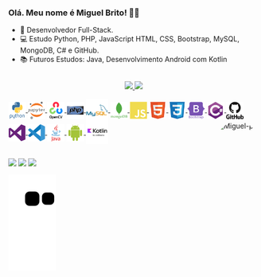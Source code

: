 ### Olá. Meu nome é Miguel Brito! 👋🏾


- 💎 Desenvolvedor Full-Stack.
- 💻 Estudo Python, PHP, JavaScript
HTML, CSS, Bootstrap, MySQL, MongoDB, C# e GitHub.
- 📚 Futuros Estudos: Java, Desenvolvimento Android com Kotlin
##

<div align="center">
  <a href="https://github.com/MiguelBritoBarbosa">
  <img height="150em" src="https://github-readme-stats.vercel.app/api?username=MiguelBritoBarbosa&show_icons=true&theme=midnight-purple&include_all_commits=true&count_private=true"/>
  <img height="180em" src="https://github-readme-stats.vercel.app/api/top-langs/?username=MiguelBritoBarbosa&layout=compact&langs_count=7&theme=midnight-purple"/>
</div>


</div>
<div style="display: inline_block"><br>
  <img align="center" alt="Miguel-Python" width="35" src="https://raw.githubusercontent.com/devicons/devicon/master/icons/python/python-original-wordmark.svg">
  <img align="center" alt="Miguel-Jupyter" width="35" src="https://github.com/devicons/devicon/blob/master/icons/jupyter/jupyter-original-wordmark.svg">
  <img align="center" alt="Miguel-Jupyter" width="35" src="https://github.com/devicons/devicon/blob/master/icons/opencv/opencv-original-wordmark.svg">
  <img align="center" alt="Miguel-PHP" width="35" src="https://raw.githubusercontent.com/devicons/devicon/master/icons/php/php-original.svg">
  <img align="center" alt="Miguel-MySQL" width="45" src="https://raw.githubusercontent.com/devicons/devicon/master/icons/mysql/mysql-original-wordmark.svg">
  <img align="center" alt="Miguel-MongoDB" width="35" src="https://raw.githubusercontent.com/devicons/devicon/master/icons/mongodb/mongodb-plain-wordmark.svg">
  <img align="center" alt="Miguel-Js" width="35" src="https://raw.githubusercontent.com/devicons/devicon/master/icons/javascript/javascript-plain.svg">
  <img align="center" alt="Miguel-HTML" width="35" src="https://raw.githubusercontent.com/devicons/devicon/master/icons/html5/html5-original.svg">
  <img align="center" alt="Miguel-CSS" width="35" src="https://raw.githubusercontent.com/devicons/devicon/master/icons/css3/css3-original.svg">
  <img align="center" alt="Miguel-Bootstrap" width="35" src="https://raw.githubusercontent.com/devicons/devicon/master/icons/bootstrap/bootstrap-plain-wordmark.svg">
  <img align="center" alt="Miguel-C#" width="35" src="https://raw.githubusercontent.com/devicons/devicon/master/icons/csharp/csharp-original.svg">
  <img align="center" alt="Miguel-GitHub" width="35" src="https://raw.githubusercontent.com/devicons/devicon/master/icons/github/github-original-wordmark.svg">
  <img align="center" alt="Miguel-VisualStudio" width="35" src="https://raw.githubusercontent.com/devicons/devicon/master/icons/visualstudio/visualstudio-plain.svg">
  <img align="center" alt="Miguel-VsCode" width="35" src="https://raw.githubusercontent.com/devicons/devicon/master/icons/vscode/vscode-original.svg">
  <img align="center" alt="Miguel-Java" width="35" src="https://raw.githubusercontent.com/devicons/devicon/master/icons/java/java-original-wordmark.svg">
  <img align="center" alt="Miguel-Android" width="35" src="https://raw.githubusercontent.com/devicons/devicon/master/icons/android/android-plain.svg">
  <img align="center" alt="Miguel-Kotlin" width="45" src="https://raw.githubusercontent.com/devicons/devicon/master/icons/kotlin/kotlin-original-wordmark.svg">
  <img align="right" alt="Miguel-pic" height="150" style="border-radius:50px;" src="https://cdn.discordapp.com/attachments/825383645166174230/1029767053038587985/unknown.png?width=676&height=676">
</div>

  ##
  
  <div>
    <a href="https://instagram.com/itz_.preto" target="_blank"><img src="https://img.shields.io/badge/-Instagram-%23E4405F?style=for-the-badge&logo=instagram&logoColor=white" target="_blank"></a>
    <a href = "mailto:miguelbrito2005@gmail.com"><img src="https://img.shields.io/badge/-Gmail-%23333?style=for-the-badge&logo=gmail&logoColor=white" target="_blank"></a>
  <a href="https://www.linkedin.com/in/miguel-brito-barbosa-4bba31234" target="_blank"><img src="https://img.shields.io/badge/-LinkedIn-%230077B5?style=for-the-badge&logo=linkedin&logoColor=white" target="_blank"></a> 
  </div>
  
![snake animation](https://github.com/MiguelBritoBarbosa/MiguelBritoBarbosa/blob/output/github-contribution-grid-snake.svg)  
